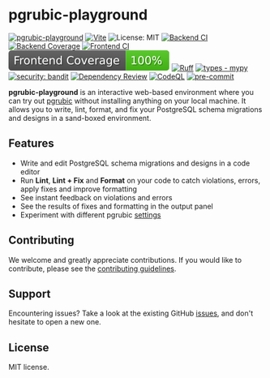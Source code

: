 # pgrubic-playground

[![pgrubic-playground](https://img.shields.io/badge/pgrubic-playground-purple.svg)](https://github.com/azellarhq/pgrubic-playground/)
[![Vite](https://img.shields.io/badge/Vite-646CFF?logo=vite&logoColor=white&style=flat-square)](https://vitejs.dev/)
![License: MIT](https://img.shields.io/badge/License-MIT-yellow.svg)
[![Backend CI](https://github.com/azellarhq/pgrubic-playground/actions/workflows/backend-ci.yml/badge.svg)](https://github.com/azellarhq/pgrubic-playground/actions/workflows/backend-ci.yml)
[![Backend Coverage](https://github.com/azellarhq/pgrubic-playground/raw/python-coverage-comment-action-data/badge.svg)](https://github.com/azellarhq/pgrubic-playground/tree/python-coverage-comment-action-data)
[![Frontend CI](https://github.com/azellarhq/pgrubic-playground/actions/workflows/frontend-ci.yml/badge.svg)](https://github.com/azellarhq/pgrubic-playground/actions/workflows/frontend-ci.yml)
![Frontend Coverage](frontend/coverage-badge.svg)
[![Ruff](https://img.shields.io/endpoint?url=https://raw.githubusercontent.com/charliermarsh/ruff/main/assets/badge/v0.json)](https://github.com/charliermarsh/ruff)
[![types - mypy](https://img.shields.io/badge/types-mypy-blue.svg)](https://github.com/python/mypy)
[![security: bandit](https://img.shields.io/badge/security-bandit-yellow.svg)](https://github.com/PyCQA/bandit)
[![Dependency Review](https://img.shields.io/badge/Dependency%20Review-enabled-deepgreen)](https://github.com/azellarhq/pgrubic/actions/workflows/dependency-review.yml)
[![CodeQL](https://github.com/azellarhq/pgrubic-playground/actions/workflows/github-code-scanning/codeql/badge.svg)](https://github.com/azellarhq/pgrubic-playground/actions/workflows/github-code-scanning/codeql)
[![pre-commit](https://img.shields.io/badge/pre--commit-enabled-brightgreen?logo=pre-commit)](https://github.com/pre-commit/pre-commit)

**pgrubic-playground** is an interactive web-based environment where you can try out [pgrubic](https://bolajiwahab.github.io/pgrubic) without installing anything on your local machine. It allows you to write, lint, format, and fix your PostgreSQL schema migrations and designs in a sand-boxed environment.

## Features

- Write and edit PostgreSQL schema migrations and designs in a code editor
- Run **Lint**, **Lint + Fix** and **Format** on your code to catch violations, errors, apply fixes and improve formatting
- See instant feedback on violations and errors
- See the results of fixes and formatting in the output panel
- Experiment with different pgrubic [settings](https://bolajiwahab.github.io/pgrubic/settings)

## Contributing

We welcome and greatly appreciate contributions. If you would like to contribute, please see the [contributing guidelines](CONTRIBUTING.md).

## Support

Encountering issues? Take a look at the existing GitHub [issues](https://github.com/azellar-tech/pgrubic-action/issues), and don't hesitate to open a new one.

## License

MIT license.
